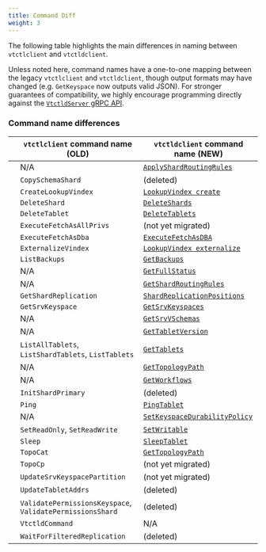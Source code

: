 ```yaml
---
title: Command Diff
weight: 3
---
```


The following table highlights the main differences in naming between `vtctlclient` and `vtctldclient`.

Unless noted here, command names have a one-to-one mapping between the legacy `vtctlclient` and `vtctldclient`, though output formats may have changed (e.g. `GetKeyspace` now outputs valid JSON).
For stronger guarantees of compatibility, we highly encourage programming directly against the [`VtctldServer` gRPC API][grpc_api_def].

[grpc_api_def]: https://github.com/vitessio/vitess/blob/04870fc27499ac64dcf6050c41fe9c44aea7099c/proto/vtctlservice.proto#L32-L33.

### Command name differences

| | `vtctlclient` command name (OLD) | `vtctldclient` command name (NEW) |
|-|-|-|
| | N/A | [`ApplyShardRoutingRules`](../../programs/vtctldclient/vtctldclient_applyroutingrules/) |
| | `CopySchemaShard` | (deleted) |
| | `CreateLookupVindex` | [`LookupVindex create`](../../programs/vtctldclient/vtctldclient_lookupvindex/vtctldclient_lookupvindex_create/) |
| | `DeleteShard` | [`DeleteShards`](../../programs/vtctldclient/vtctldclient_deleteshards/) |
| | `DeleteTablet` | [`DeleteTablets`](../../programs/vtctldclient/vtctldclient_deletetablets/) |
| | `ExecuteFetchAsAllPrivs` | (not yet migrated) |
| | `ExecuteFetchAsDba` | [`ExecuteFetchAsDBA`](../../programs/vtctldclient/vtctldclient_executefetchasdba/) |
| | `ExternalizeVindex` | [`LookupVindex externalize`](../../programs/vtctldclient/vtctldclient_lookupvindex/vtctldclient_lookupvindex_externalize/) |
| | `ListBackups` | [`GetBackups`](../../programs/vtctldclient/vtctldclient_getbackups/) |
| | N/A | [`GetFullStatus`](../../programs/vtctldclient/vtctldclient_getfullstatus/) |
| | N/A | [`GetShardRoutingRules`](../../programs/vtctldclient/vtctldclient_getshardroutingrules/) |
| | `GetShardReplication` | [`ShardReplicationPositions`](../../programs/vtctldclient/vtctldclient_shardreplicationpositions/) |
| | `GetSrvKeyspace` | [`GetSrvKeyspaces`](../../programs/vtctldclient/vtctldclient_getsrvkeyspaces/) |
| | N/A | [`GetSrvVSchemas`](../../programs/vtctldclient/vtctldclient_getsrvvschemas/) |
| | N/A | [`GetTabletVersion`](../../programs/vtctldclient/vtctldclient_gettabletversion/) |
| | `ListAllTablets`, `ListShardTablets`, `ListTablets` | [`GetTablets`](../../programs/vtctldclient/vtctldclient_gettablets/) |
| | N/A | [`GetTopologyPath`](../../programs/vtctldclient/vtctldclient_gettopologypath/) |
| | N/A | [`GetWorkflows`](../../programs/vtctldclient/vtctldclient_getworkflows/) |
| | `InitShardPrimary` | (deleted) |
| | `Ping` | [`PingTablet`](../../programs/vtctldclient/vtctldclient_pingtablet/) |
| | N/A | [`SetKeyspaceDurabilityPolicy`](../../programs/vtctldclient/vtctldclient_setkeyspacedurabilitypolicy/) |
| | `SetReadOnly`, `SetReadWrite` | [`SetWritable`](../../programs/vtctldclient/vtctldclient_setwritable/) |
| | `Sleep` | [`SleepTablet`](../../programs/vtctldclient/vtctldclient_sleeptablet/) |
| | `TopoCat` | [`GetTopologyPath`](../../programs/vtctldclient/vtctldclient_gettopologypath/) |
| | `TopoCp` | (not yet migrated) |
| | `UpdateSrvKeyspacePartition` | (not yet migrated) |
| | `UpdateTabletAddrs` | (deleted) |
| | `ValidatePermissionsKeyspace`, `ValidatePermissionsShard` | (deleted) |
| | `VtctldCommand` | N/A |
| | `WaitForFilteredReplication` | (deleted) |
